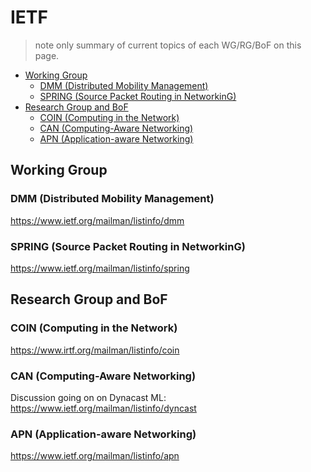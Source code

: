 # IETF

> note only summary of current topics of each WG/RG/BoF on this page.

- [Working Group](#working-group)
  - [DMM (Distributed Mobility Management)](#dmm-distributed-mobility-management)
  - [SPRING (Source Packet Routing in NetworkinG)](#spring-source-packet-routing-in-networking)
- [Research Group and BoF](#research-group-and-bof)
  - [COIN (Computing in the Network)](#coin-computing-in-the-network)
  - [CAN (Computing-Aware Networking)](#can-computing-aware-networking)
  - [APN (Application-aware Networking)](#apn-application-aware-networking)

## Working Group

### DMM (Distributed Mobility Management)

https://www.ietf.org/mailman/listinfo/dmm

### SPRING (Source Packet Routing in NetworkinG)

https://www.ietf.org/mailman/listinfo/spring


## Research Group and BoF

### COIN (Computing in the Network)

https://www.irtf.org/mailman/listinfo/coin

### CAN (Computing-Aware Networking)

Discussion going on on Dynacast ML: https://www.ietf.org/mailman/listinfo/dyncast

### APN (Application-aware Networking)

https://www.ietf.org/mailman/listinfo/apn

